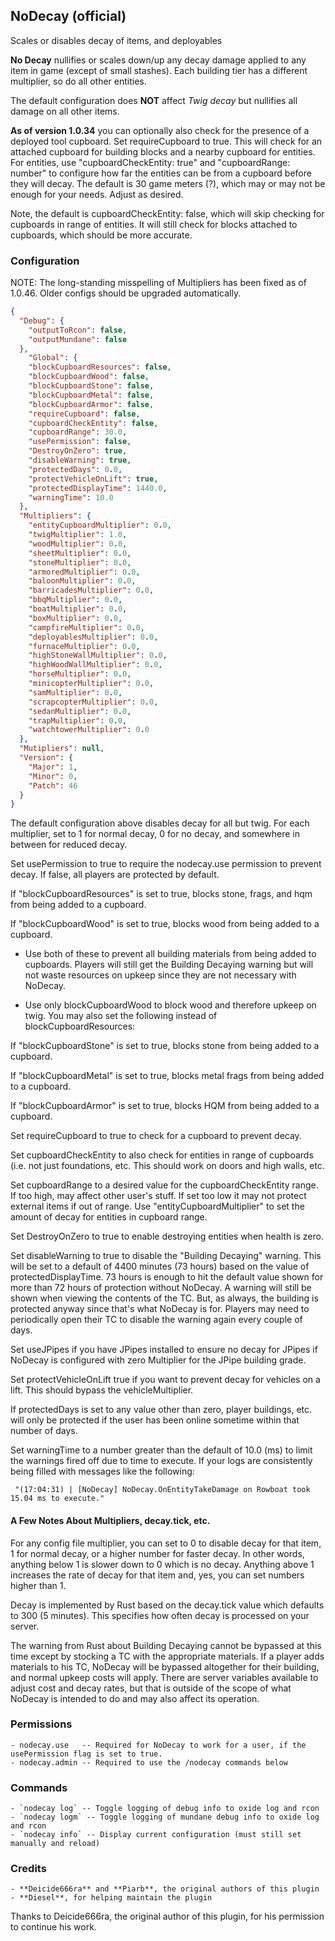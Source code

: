 ## NoDecay (official)
Scales or disables decay of items, and deployables 

**No Decay** nullifies or scales down/up any decay damage applied to any item in game (except of small stashes). Each building tier has a different multiplier,  so do all other entities.

The default configuration does **NOT** affect *Twig decay* but nullifies all damage on all other items.

**As of version 1.0.34** you can optionally also check for the presence of a deployed tool cupboard.  Set requireCupboard to true.  This will check for an attached cupboard for building blocks and a nearby cupboard for entities.
For entities, use "cupboardCheckEntity: true" and "cupboardRange: number" to configure how far the entities can be from a cupboard before they will decay.  The default is 30 game meters (?), which may or may not be enough for your needs.  Adjust as desired.

Note, the default is cupboardCheckEntity: false, which will skip checking for cupboards in range of entities.  It will still check for blocks attached to cupboards, which should be more accurate.

### Configuration
NOTE: The long-standing misspelling of Multipliers has been fixed as of 1.0.46.  Older configs should be upgraded automatically.

```json
{
  "Debug": {
    "outputToRcon": false,
    "outputMundane": false
  },
    "Global": {
    "blockCupboardResources": false,
    "blockCupboardWood": false,
    "blockCupboardStone": false,
    "blockCupboardMetal": false,
    "blockCupboardArmor": false,
    "requireCupboard": false,
    "cupboardCheckEntity": false,
    "cupboardRange": 30.0,
    "usePermission": false,
    "DestroyOnZero": true,
    "disableWarning": true,
    "protectedDays": 0.0,
    "protectVehicleOnLift": true,
    "protectedDisplayTime": 1440.0,
    "warningTime": 10.0
  },
  "Multipliers": {
    "entityCupboardMultiplier": 0.0,
    "twigMultiplier": 1.0,
    "woodMultiplier": 0.0,
    "sheetMultiplier": 0.0,
    "stoneMultiplier": 0.0,
    "armoredMultiplier": 0.0,
    "baloonMultiplier": 0.0,
    "barricadesMultiplier": 0.0,
    "bbqMultiplier": 0.0,
    "boatMultiplier": 0.0,
    "boxMultiplier": 0.0,
    "campfireMultiplier": 0.0,
    "deployablesMultiplier": 0.0,
    "furnaceMultiplier": 0.0,
    "highStoneWallMultiplier": 0.0,
    "highWoodWallMultiplier": 0.0,
    "horseMultiplier": 0.0,
    "minicopterMultiplier": 0.0,
    "samMultiplier": 0.0,
    "scrapcopterMultiplier": 0.0,
    "sedanMultiplier": 0.0,
    "trapMultiplier": 0.0,
    "watchtowerMultiplier": 0.0
  },
  "Mutipliers": null,
  "Version": {
    "Major": 1,
    "Minor": 0,
    "Patch": 46
  }
}
```

The default configuration above disables decay for all but twig.  For each multiplier, set to 1 for normal decay, 0 for no decay, and somewhere in between for reduced decay.

Set usePermission to true to require the nodecay.use permission to prevent decay.  If false, all players are protected by default.

If "blockCupboardResources" is set to true, blocks stone, frags, and hqm from being added to a cupboard.

If "blockCupboardWood" is set to true, blocks wood from being added to a cupboard.

  - Use both of these to prevent all building materials from being added to cupboards.  Players will still get the Building Decaying warning but will not waste resources on upkeep since they are not necessary with NoDecay.
 
  - Use only blockCupboardWood to block wood and therefore upkeep on twig.  You may also set the following instead of blockCupboardResources:

If "blockCupboardStone" is set to true, blocks stone from being added to a cupboard.

If "blockCupboardMetal" is set to true, blocks metal frags from being added to a cupboard.

If "blockCupboardArmor" is set to true, blocks HQM from being added to a cupboard.
 
 Set requireCupboard to true to check for a cupboard to prevent decay.

 Set cupboardCheckEntity to also check for entities in range of cupboards (i.e. not just foundations, etc.  This should work on doors and high walls, etc.

 Set cupboardRange to a desired value for the cupboardCheckEntity range.  If too high, may affect other user's stuff.  If set too low it may not protect external items if out of range.
 Use "entityCupboardMultiplier" to set the amount of decay for entities in cupboard range.
 
 Set DestroyOnZero to true to enable destroying entities when health is zero.

 Set disableWarning to true to disable the "Building Decaying" warning.  This will be set to a default of 4400 minutes (73 hours) based on the value of protectedDisplayTime.  73 hours is enough to hit the default value shown for more than 72 hours of protection without NoDecay.  A warning will still be shown when viewing the contents of the TC.  But, as always, the building is protected anyway since that's what NoDecay is for.  Players may need to periodically open their TC to disable the warning again every couple of days.

 Set useJPipes if you have JPipes installed to ensure no decay for JPipes if NoDecay is configured with zero Multiplier for the JPipe building grade.

 Set protectVehicleOnLift true if you want to prevent decay for vehicles on a lift.  This should bypass the vehicleMultiplier.

 If protectedDays is set to any value other than zero, player buildings, etc. will only be protected if the user has been online sometime within that number of days.

 Set warningTime to a number greater than the default of 10.0 (ms) to limit the warnings fired off due to time to execute.  If your logs are consistently being filled with messages like the following:

     "(17:04:31) | [NoDecay] NoDecay.OnEntityTakeDamage on Rowboat took 15.04 ms to execute."

#### A Few Notes About Multipliers, decay.tick, etc.
   For any config file multiplier, you can set to 0 to disable decay for that item, 1 for normal decay, or a higher number for faster decay.  In other words, anything below 1 is slower down to 0 which is no decay.  Anything above 1 increases the rate of decay for that item and, yes, you can set numbers higher than 1.

   Decay is implemented by Rust based on the decay.tick value which defaults to 300 (5 minutes).  This specifies how often decay is processed on your server.

   The warning from Rust about Building Decaying cannot be bypassed at this time except by stocking a TC with the appropriate materials.  If a player adds materials to his TC, NoDecay will be bypassed altogether for their building, and normal upkeep costs will apply.  There are server variables available to adjust cost and decay rates, but that is outside of the scope of what NoDecay is intended to do and may also affect its operation.

### Permissions
    - nodecay.use   -- Required for NoDecay to work for a user, if the usePermission flag is set to true.
    - nodecay.admin -- Required to use the /nodecay commands below

### Commands
    - `nodecay log` -- Toggle logging of debug info to oxide log and rcon
    - `nodecay logm` -- Toggle logging of mundane debug info to oxide log and rcon
    - `nodecay info` -- Display current configuration (must still set manually and reload)

### Credits
    - **Deicide666ra** and **Piarb**, the original authors of this plugin
    - **Diesel**, for helping maintain the plugin

Thanks to Deicide666ra, the original author of this plugin, for his permission to continue his work.

